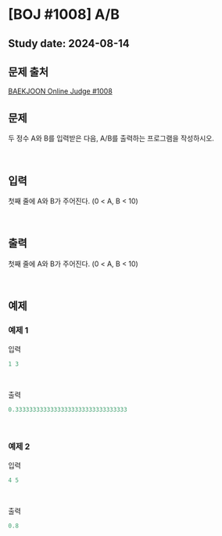 
<h1>[BOJ #1008] A/B


<h2>Study date: 2024-08-14


## 문제 출처

[BAEKJOON Online Judge #1008](https://www.acmicpc.net/problem/1008)



## 문제


두 정수 A와 B를 입력받은 다음, A/B를 출력하는 프로그램을 작성하시오.


<br>


## 입력


첫째 줄에 A와 B가 주어진다. (0 < A, B < 10)


<br>


## 출력


첫째 줄에 A와 B가 주어진다. (0 < A, B < 10)


<br>


## 예제

### 예제 1


입력

```python
1 3

```

<br>

출력

```python
0.33333333333333333333333333333333

```

<br>



### 예제 2


입력

```python
4 5

```

<br>

출력

```python
0.8

```

<br>



